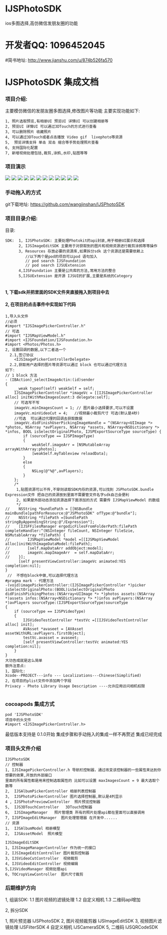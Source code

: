 # IJSPhotoSDK
ios多图选择,高仿微信发朋友圈的功能

# 开发者QQ: 1096452045 

#简书地址: http://www.jianshu.com/u/874b526fa570

#    IJSPhotoSDK  集成文档

### 项目介绍:
主要模仿微信的发朋友圈多图选择,修改图片等功能
主要实现功能如下:

```
1, 照片选取预览,有相册UI 预览UI 详情UI 可以创建相册等
2, 预览UI 详情UI 可以通过3DTouch的方式进行查看
3, 可以删除照片 收藏照片
4, 可以通过3DTouch或者点击播放 Video gif  livephoto等资源
5,  预览详情支持 单击 双击 缩合等手势处理照片查看
6, 支持国际化配置
7, 新增视频处理包括,裁剪,涂鸦,水印,贴图等等

```
### 项目演示

![](http://upload-images.jianshu.io/upload_images/2845360-e1139e616dc9b5ce.gif?imageMogr2/auto-orient/strip)
![](http://upload-images.jianshu.io/upload_images/2845360-c12b955a610679df.PNG?imageMogr2/auto-orient/strip%7CimageView2/2/w/1240)
![](http://upload-images.jianshu.io/upload_images/2845360-7057f29c498d1e06.PNG?imageMogr2/auto-orient/strip%7CimageView2/2/w/1240)
![](http://upload-images.jianshu.io/upload_images/2845360-ab39607b7469b992.PNG?imageMogr2/auto-orient/strip%7CimageView2/2/w/1240)
![](http://upload-images.jianshu.io/upload_images/2845360-24a9374b9a49204b.PNG?imageMogr2/auto-orient/strip%7CimageView2/2/w/1240)
![](http://upload-images.jianshu.io/upload_images/2845360-24a9374b9a49204b.PNG?imageMogr2/auto-orient/strip%7CimageView2/2/w/1240)
![](http://upload-images.jianshu.io/upload_images/2845360-d1c54660f95fa431.PNG?imageMogr2/auto-orient/strip%7CimageView2/2/w/1240)
![](http://upload-images.jianshu.io/upload_images/2845360-01d4de8f1e86c544.PNG?imageMogr2/auto-orient/strip%7CimageView2/2/w/1240)
![](http://upload-images.jianshu.io/upload_images/2845360-359b1fc91db1fe8b.PNG?imageMogr2/auto-orient/strip%7CimageView2/2/w/1240)
![](http://upload-images.jianshu.io/upload_images/2845360-2415f1e7467133fb.PNG?imageMogr2/auto-orient/strip%7CimageView2/2/w/1240)
![](http://upload-images.jianshu.io/upload_images/2845360-0b0d573e480ed8e3.PNG?imageMogr2/auto-orient/strip%7CimageView2/2/w/1240)
![](http://upload-images.jianshu.io/upload_images/2845360-82c00d5157e2442a.PNG?imageMogr2/auto-orient/strip%7CimageView2/2/w/1240)

### 手动拖入的方式
git下载地址:  https://github.com/wangjinshan/IJSPhotoSDK 

### 项目目录介绍:
目录: 

```
SDK:  1, IJSPhotoSDK: 主要处理Photokit的api封装,用于相册UI展示和选择
      2, IJSImageEditSDK 主要用于对获取到的图片和视频资源进行裁剪涂鸦等等操作
      3, Resources 存放必要的资源库,如果拆分sdk 这个资源还是需要依赖上
         //以下两个是pod的项目可以pod 语句加入
         // pod search IJSFoundation
         // pod search IJSUExtension
      4,IJSFoundation 主要是公共库的方法,常用方法的整合 
      5,IJSUExtension 是开源 IJSUI的扩展,主要是系统的Category
        
```
#### 1, 下载sdk并把里面的SDK文件夹直接拖入到项目中去
#### 2, 在项目的点击事件中实现如下代码

```
1,导入头文件
//必须
#import "IJSImagePickerController.h"
// 可选
#import "IJSMapViewModel.h"
#import <IJSFoundation/IJSFoundation.h>
#import <Photos/Photos.h>
2, 设置回调的数据,以下二者选一个
  2.1,签订协议
    <IJSImagePickerControllerDelegate>
  2.2,获取用户选择的图片等资源可以通过 block 也可以通过代理方法
如下:
// 1 block 方法
- (IBAction)_selectImageActin:(id)sender
{
    __weak typeof(self) weakSelf = self;
    IJSImagePickerController *imageVc = [[IJSImagePickerController alloc] initWithMaxImagesCount:3 delegate:self];
    // 可选写不写
    imageVc.minImagesCount = 1; // 图片最小选择要求,可以不设置
    imageVc.minVideoCut = 4;   //视频最小裁剪尺寸 可选(默认是4秒)
    //可选  可以通过代理的回调去获取数据
    imageVc.didFinishUserPickingImageHandle = ^(NSArray<UIImage *> *photos, NSArray *avPlayers, NSArray *assets, NSArray<NSDictionary *> *infos, BOOL isSelectOriginalPhoto, IJSPExportSourceType sourceType) {
        if (sourceType == IJSPImageType)
        {
            weakSelf.imageArr = [NSMutableArray arrayWithArray:photos];
            [weakSelf.myTableview reloadData];
        }
        else
        {
            NSLog(@"%@",avPlayers);
        }
    };
    /*
     1,贴图资源可以不传,不穿则读取SDK内存的资源,可以找到 JSPhotoSDK.bundle Expression文件 把自己的资源放到里面不需要管文件名字sdk自己会便利
     2, 如果是外部动态添加资源选择下面添加的方式 需要传 IJSMapViewModel 的数组
     */
//    NSString *bundlePath = [[NSBundle mainBundle]pathForResource:@"JSPhotoSDK" ofType:@"bundle"];
//    NSString *filePath =[bundlePath stringByAppendingString:@"/Expression"];
//    [IJSFFilesManager ergodicFilesFromFolderPath:filePath completeHandler:^(NSInteger fileCount, NSInteger fileSzie, NSMutableArray *filePath) {
//        IJSMapViewModel *model =[[IJSMapViewModel alloc]initWithImageDataModel:filePath];
//        [self.mapDataArr addObject:model];
//        imageVc.mapImageArr  = self.mapDataArr;
//    }];
      [self presentViewController:imageVc animated:YES completion:nil];
}
 //  不想在block中做,可以选择代理方法 
#pragma mark - 代理方法
-(void)imagePickerController:(IJSImagePickerController *)picker isSelectOriginalPhoto:(BOOL)isSelectOriginalPhoto didFinishPickingPhotos:(NSArray<UIImage *> *)photos assets:(NSArray *)assets infos:(NSArray<NSDictionary *> *)infos avPlayers:(NSArray *)avPlayers sourceType:(IJSPExportSourceType)sourceType
{
    if (sourceType == IJSPVideoType)
    {
        IJSVideoTestController *testVc =[[IJSVideoTestController alloc] init];
        AVAsset *avaseet = [AVAsset assetWithURL:avPlayers.firstObject];
        testVc.avasset = avaseet;
        [self presentViewController:testVc animated:YES completion:nil];
    }
}
大功告成就是这么简单
额外注意点:
1, 国际化: 
Xcode--PROJECT---info --- Localizations---Chinese(Simplified)
2, 在项目的plist文件中添加两个字段
Privacy - Photo Library Usage Description ----允许应用访问相机权限


``` 
###  cocoapods 集成方式

```
pod 'IJSPhotoSDK'
项目中的头文件
#import <IJSImagePickerController.h>
```
最低版本支持是 0.1.0开始
集成步骤和手动拖入的集成一样不再赘述
集成已经完成


### 项目头文件介绍

```
IJSPhotoSDK
// 控制器
1, IJSImagePickerController.h 导航栏控制器，通过改变该控制器的一些属性来达到你想要的效果,开放的外部接口
里面的所有属性都是用来控制选取属性的 比如可以设置 maxImagesCount = 9 最大选取个数等
2,  IJSAlbumPickerController 相册列表控制器 
3,  IJSPhotoPickerController 图片选择控制器,默认是4列显示 
4 , IJSPhotoPreviewController  照片预览控制器
5,  IJS3DTouchController   3DTouch控制器
6,  IJSImageManager   照片管理类 所有的照片处理api都在里面可以直接调用
7, IJSPImageEditManager  图片处理管理器 在开发中......
// 资源
1,  IJSAlbumModel 相册模型
2,  IJSAssetModel  照片模型

IJSImageEditSDK
1, IJSImageManagerController 作为统一的接口
2, IJSImageEditController 图片裁剪控制器
3, IJSVideoCutController  视频裁剪
4, IJSVideoEditController 视频编辑
5,IJSVideoManager 视频处理api
6, TOCropViewController  图片尺寸裁剪

```

### 后期维护方向

1, 组装SDK: 
 1.1 图片视频的滤镜处理
 1.2 自定义相机
 1.3 二维码api增加

2, 拆分SDK

1, 照片预览器 IJSPhotoSDK
2, 图片视频裁剪器 IJSImageEditSDK
3, 视频图片滤镜处理 IJSFilterSDK
4  自定义相机 IJSCameraSDK
5, 二维码 IJSQRCodeSDK

